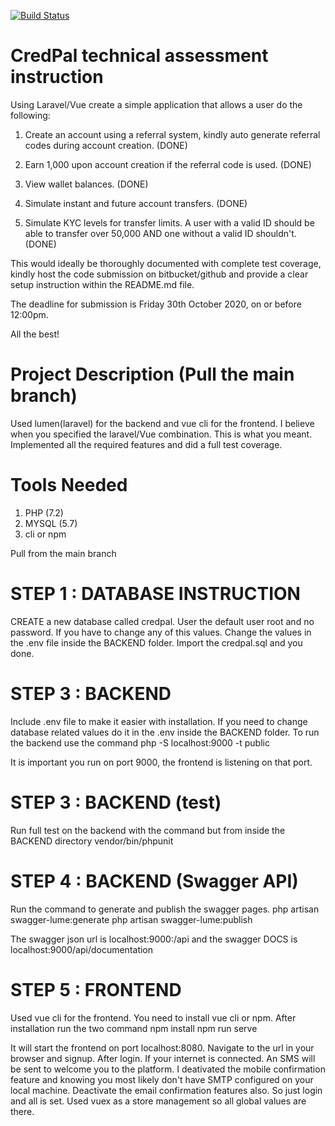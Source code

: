 [![Build Status](https://travis-ci.org/laravel/lumen-framework.svg)](https://travis-ci.org/laravel/lumen-framework)

# CredPal technical assessment instruction

Using Laravel/Vue create a simple application that allows a user do the following:

1.    Create an account using a referral system, kindly auto generate referral codes during account creation. (DONE)

2.    Earn 1,000 upon account creation if the referral code is used. (DONE)

3.    View wallet balances. (DONE)

4.    Simulate instant and future account transfers. (DONE)

5.    Simulate KYC levels for transfer limits. A user with a valid ID should be able to transfer over 50,000 AND one without a valid ID shouldn't. (DONE)

This would ideally be thoroughly documented with complete test coverage, kindly host the code submission on bitbucket/github and provide a clear setup instruction within the README.md file.

The deadline for submission is Friday 30th October 2020, on or before 12:00pm.

All the best!

# Project Description (Pull the main branch)

Used lumen(laravel) for the backend and vue cli for the frontend. I believe when you specified the laravel/Vue combination. This is what you meant. Implemented all the required features and did a full test coverage.

# Tools Needed
1. PHP (7.2)
2. MYSQL (5.7)
3. cli or npm

Pull from the main branch

# STEP 1 : DATABASE INSTRUCTION
CREATE a new database called credpal. User the default user root and no password. If you have to change any of this values. Change the values in the .env file inside the BACKEND folder. Import the credpal.sql and you done.

# STEP 3 : BACKEND
Include .env file to make it easier with installation. If you need to change database related values do it in the .env inside the BACKEND folder. To run the backend use the command
	 php -S localhost:9000 -t public 

It is important you run on port 9000, the frontend is listening on that port.

# STEP 3 : BACKEND (test)
Run full test on the backend with the command but from inside the BACKEND directory 
	vendor/bin/phpunit

# STEP 4 : BACKEND (Swagger API)
Run the command to generate and publish the swagger pages. 
	php artisan swagger-lume:generate
	php artisan swagger-lume:publish

The swagger json url is localhost:9000:/api and the swagger DOCS is localhost:9000/api/documentation 


# STEP 5 : FRONTEND
Used vue cli for the frontend. You need to install vue cli or npm. After installation run the two command
	npm install
	npm run serve

It will start the frontend on port localhost:8080. Navigate to the url in your browser and signup. After login. If your internet is connected. An SMS will be sent to welcome you to the platform. I deativated the mobile confirmation feature and knowing you most likely don't have SMTP configured on your local machine. Deactivate the email confirmation features also. So just login and all is set. Used vuex as a store management so all global values are there.
	

